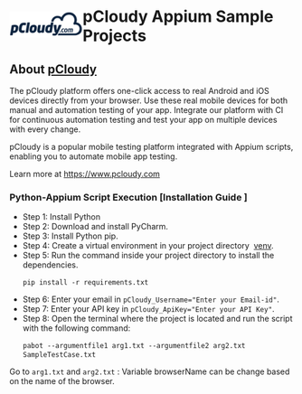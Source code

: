 

<!DOCTYPE html>
<html>
<head>
    <title>pCloudy Appium Sample Projects</title>
    <style>
        h1 {
            display: flex;
            flex-direction: row;
            align-items: center;
        }
        img {
            max-width: 100%;
        }
    </style>
</head>
<body>

<h1><a href="https://www.pcloudy.com" target="_blank" rel="noopener noreferrer"><img src="/images/pcloudy.png"></a><span>pCloudy Appium Sample Projects</span></h1>

<h2>About <a href="https://www.pcloudy.com">pCloudy</a></h2>

<p>The pCloudy platform offers one-click access to real Android and iOS devices directly from your browser. Use these real mobile devices for both manual and automation testing of your app. Integrate our platform with CI for continuous automation testing and test your app on multiple devices with every change.</p>

<p>pCloudy is a popular mobile testing platform integrated with Appium scripts, enabling you to automate mobile app testing.</p>

<p>Learn more at <a href="https://www.pcloudy.com">https://www.pcloudy.com</a></p>

<h3>Python-Appium Script Execution [Installation Guide ]</h3>
<ul>
    <li>Step 1: Install Python </li>
    <li>Step 2: Download and install PyCharm.</li>
    <li>Step 3: Install Python pip.</li>
    <li>Step 4: Create a virtual environment in your project directory&nbsp; <a href="https://docs.python.org/3/library/venv.html">venv</a>.</li>
    <li>Step 5: Run the command inside your project directory to install the dependencies. <pre><code>pip install -r requirements.txt</code></pre> </li>
    <li>Step 6: Enter your email in <code>pCloudy_Username="Enter your Email-id"</code>.</li>
    <li>Step 7: Enter your API key in <code>pCloudy_ApiKey="Enter your API Key"</code>.</li>
    <li>Step 8: Open the terminal where the project is located and run the script with the following command:<pre><code>pabot --argumentfile1 arg1.txt --argumentfile2 arg2.txt SampleTestCase.txt  </code></pre></li>
    
</ul>

<p>Go to <code>arg1.txt</code> and <code>arg2.txt</code> : Variable browserName can be change based on the name of the browser.</p>

</body>
</html>





    
